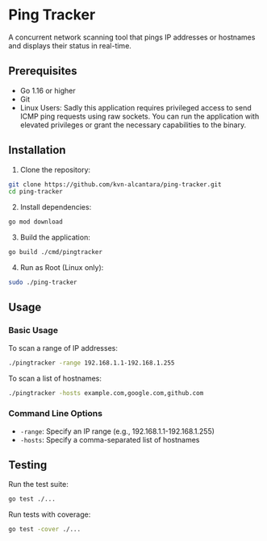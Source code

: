 # Ping Tracker

A concurrent network scanning tool that pings IP addresses or hostnames and displays their status in real-time.

## Prerequisites

- Go 1.16 or higher
- Git
- Linux Users: Sadly this application requires privileged access to send ICMP ping requests using raw sockets. You can run the application with elevated privileges or grant the necessary capabilities to the binary.

## Installation

1. Clone the repository:
```bash
git clone https://github.com/kvn-alcantara/ping-tracker.git
cd ping-tracker
```

2. Install dependencies:
```bash
go mod download
```

3. Build the application:
```bash
go build ./cmd/pingtracker
```

4. Run as Root (Linux only):
```bash
sudo ./ping-tracker
```

## Usage

### Basic Usage

To scan a range of IP addresses:
```bash
./pingtracker -range 192.168.1.1-192.168.1.255
```

To scan a list of hostnames:
```bash
./pingtracker -hosts example.com,google.com,github.com
```

### Command Line Options

- `-range`: Specify an IP range (e.g., 192.168.1.1-192.168.1.255)
- `-hosts`: Specify a comma-separated list of hostnames

## Testing

Run the test suite:
```bash
go test ./...
```

Run tests with coverage:
```bash
go test -cover ./...
```
